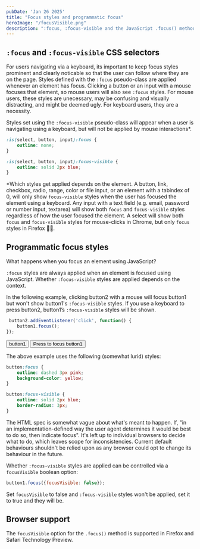 ```yaml
---
pubDate: 'Jan 26 2025'
title: "Focus styles and programmatic focus"
heroImage: "/focusVisible.png"
description: ":focus, :focus-visible and the JavaScript .focus() method"
---
```


## `:focus` and `:focus-visible` CSS selectors

For users navigating via a keyboard, its important to keep focus styles prominent and clearly noticable so that the user can follow where they are on the page. Styles defined with the `:focus` pseudo-class are applied whenever an element has focus. Clicking a button or an input with a mouse focuses that element, so mouse users will also see `:focus` styles. For mouse users, these styles are unecessary, may be confusing and visually distracting, and might be deemed ugly. For keyboard users, they are a necessity.

Styles set using the `:focus-visible` pseudo-class will appear when a user is navigating using a keyboard, but will not be applied by mouse interactions*.

```css
:is(select, button, input):focus {
    outline: none;
}

:is(select, button, input):focus-visible {
    outline: solid 2px blue;
}
```

*Which styles get applied depends on the element. A button, link, checkbox, radio, range, color or file input, or an element with a tabindex of 0, will only show `focus-visible` styles when the user has focused the element using a keyboard. Any input with a text field (e.g. email, password or number input, textarea) will show both `focus` and `focus-visible` styles regardless of how the user focused the element. A select will show both `focus` and `focus-visible` styles for mouse-clicks in Chrome, but only `focus` styles in Firefox 🤷‍♂️.

## Programmatic focus styles

What happens when you focus an element using JavaScript?

`:focus` styles are always applied when an element is focused using JavaScript. Whether `:focus-visible` styles are applied depends on the context.

In the following example, clicking button2 with a mouse will focus button1 but won't show button1's `:focus-visible` styles. If you use a keyboard to press button2, button1’s `:focus-visible` styles will be shown.

```js
 button2.addEventListener('click', function() {
    button1.focus();
});
```

<style>
:is(#button1, #button2):focus {
    outline: dashed 3px pink;
    background-color: yellow;
}

:is(#button1, #button2):focus-visible {
    outline: solid 2px blue;
    border-radius: 3px;
}
</style>

<button class="simple-button" id="button1">button1</button>
<button class="simple-button" id="button2">Press to focus button1</button>

The above example uses the following (somewhat lurid) styles:

```css
button:focus {
    outline: dashed 3px pink;
    background-color: yellow;
}

button:focus-visible {
    outline: solid 2px blue;
    border-radius: 3px;
}
```

<script>
const button1 = document.querySelector("#button1");
const button2 = document.querySelector("#button2");
button2.addEventListener('click', function() {
button1.focus();
});
</script>

The HTML spec is somewhat vague about what's meant to happen. If, "in an implementation-defined way the user agent determines it would be best to do so, then indicate focus". It's left up to individual browsers to decide what to do, which leaves scope for inconsistencies. Current default behaviours shouldn't be relied upon as any browser could opt to change its behaviour in the future.

Whether `:focus-visible` styles are applied can be controlled via a `focusVisible` boolean option:

```js
button1.focus({focusVisible: false});
```

Set `focusVisible` to false and `:focus-visible` styles won't be applied, set it to true and they will be.

## Browser support

The `focusVisible` option for the `.focus()` method is supported in Firefox and Safari Technology Preview.
